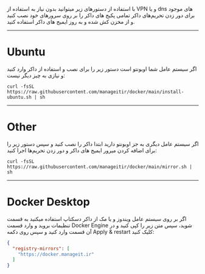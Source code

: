با استفاده از دستورهای زیر میتوانید بدون نیاز به استفاده از VPN و یا dns های موجود برای دور زدن تحریم‌های داکر تمامی پکیج های داکر را بر روی سرورهای خود نصب کنید و از مخزن کش شده و به روز ایمیج های داکر استفاده کنید.

---

# Ubuntu

اگر سیستم عامل شما اوبونتو است دستور زیر را برای نصب و استفاده از داکر وارد کنید و نیازی به چیز دیگر نیست:
```shell
curl -fsSL https://raw.githubusercontent.com/manageitir/docker/main/install-ubuntu.sh | sh
```

---

# Other
اگر سیستم عامل دیگری به جز اوبونتو دارید ابتدا داکر را نصب کنید و سپس دستور زیر را برای اضافه کردن میرور ایمیج های داکر و دور زدن تحریم‌ها اجرا کنید:

```shell
curl -fsSL https://raw.githubusercontent.com/manageitir/docker/main/mirror.sh | sh
```

---

# Docker Desktop
اگر بر روی سیستم عامل ویندوز و یا مک از داکر دسکتاپ استفاده میکنید به قسمت تنظیمات بروید و وارد قسمت Docker Engine شوید، سپس متن زیر را کپی کنید و در آن قسمت وارد کنید و سپس روی دکمه Apply & restart کلیک کنید:

```json
{
  "registry-mirrors": [
    "https://docker.manageit.ir"
  ]
}
```